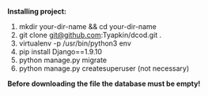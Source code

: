 **Installing project:**

1. mkdir your-dir-name && cd your-dir-name
2. git clone git@github.com:Tyapkin/dcod.git .
3. virtualenv -p /usr/bin/python3 env
4. pip install Django==1.9.10
5. python manage.py migrate
6. python manage.py createsuperuser (not necessary)

**Before downloading the file the database must be empty!**